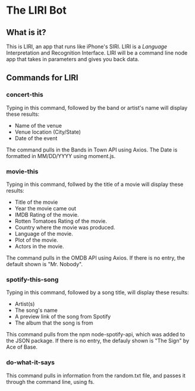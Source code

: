# The LIRI Bot

## What is it?

This is LIRI, an app that runs like iPhone's SIRI. LIRI is a _Language_ Interpretation and Recognition Interface. LIRI will be a command line node app that takes in parameters and gives you back data.

## Commands for LIRI

### concert-this

Typing in this command, followed by the band or artist's name will display these results:

+ Name of the venue
+ Venue location (City/State)
+ Date of the event

The command pulls in the Bands in Town API using Axios. The Date is formatted in MM/DD/YYYY using moment.js.

### movie-this

Typing in this command, follwed by the title of a movie will display these results:

+ Title of the movie
+ Year the movie came out
+ IMDB Rating of the movie.
+ Rotten Tomatoes Rating of the movie.
+ Country where the movie was produced.
+ Language of the movie.
+ Plot of the movie.
+ Actors in the movie.

The command pulls in the OMDB API using Axios. 
If there is no entry, the default shown is "Mr. Nobody".

### spotify-this-song

Typing in this command, followed by a song title, will display these results:

+ Artist(s)
+ The song's name
+ A preview link of the song from Spotify
+ The album that the song is from

This command pulls from the npm node-spotify-api, which was added to the JSON package.
If there is no entry, the defauly shown is "The Sign" by Ace of Base.

### do-what-it-says

This command pulls in information from the random.txt file, and passes it through the command line, using fs.


